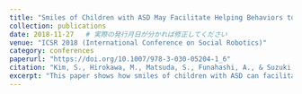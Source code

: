 ```yaml
---
title: "Smiles of Children with ASD May Facilitate Helping Behaviors to the Robot"
collection: publications
date: 2018-11-27   # 実際の発行月日が分かれば修正してください
venue: "ICSR 2018 (International Conference on Social Robotics)"
category: conferences
paperurl: "https://doi.org/10.1007/978-3-030-05204-1_6"
citation: "Kim, S., Hirokawa, M., Matsuda, S., Funahashi, A., & Suzuki, K. (2018). Smiles of children with ASD may facilitate helping behaviors to the robot. In Social Robotics (pp. 55–64). Springer International Publishing. https://doi.org/10.1007/978-3-030-05204-1_6"
excerpt: "This paper shows how smiles of children with ASD can facilitate helping behaviors toward a robot, offering insights for designing socially assistive robotics in HCI."
---
```

